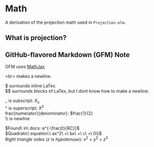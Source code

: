 # Math

A derivation of the projection math used in `Projection.elm`.

## What is projection?

## GitHub-flavored Markdown (GFM) Note

GFM uses [MathJax](https://docs.mathjax.org/en/latest/)

\<br> makes a newline.

$ surrounds inline LaTex.<br>
$$ surrounds blocks of LaTex, but I dont know how to make a newline.<br>

_ is subscript: $X_s$<br>
^ is superscript: $X^2$<br>
frac{numerator}{denominator}: $frac{1}{2}<br>
\\\\ is newline

$Found\ in\ docs: e^{-\frac{t}{RC}}$<br>
$Quadratic\ equation:\ ax^2\ +\ bx\ +\ c\ =\ 0\\$<br>
$Right\ triangle\ sides\ (z\ is\ hypotenuse):\ x^2\ +\ y^2\ =\ z^2$

